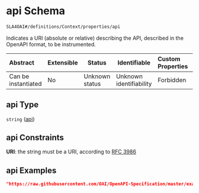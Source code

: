 # api Schema

```txt
SLA4OAI#/definitions/Context/properties/api
```

Indicates a URI (absolute or relative) describing the API, described in the OpenAPI format, to be instrumented.


| Abstract            | Extensible | Status         | Identifiable            | Custom Properties | Additional Properties | Access Restrictions | Defined In                                                                    |
| :------------------ | ---------- | -------------- | ----------------------- | :---------------- | --------------------- | ------------------- | ----------------------------------------------------------------------------- |
| Can be instantiated | No         | Unknown status | Unknown identifiability | Forbidden         | Allowed               | none                | [SLA4OAI.schema.json\*](../SLA4OAI.schema.json "open original schema") |

## api Type

`string` ([api](sla4oai-definitions-context-properties-api.md))

## api Constraints

**URI**: the string must be a URI, according to [RFC 3986](https://tools.ietf.org/html/rfc4291 "check the specification")

## api Examples

```json
"https://raw.githubusercontent.com/OAI/OpenAPI-Specification/master/examples/v3.0/petstore.yaml"
```
